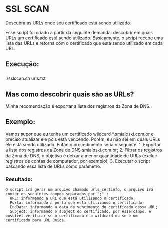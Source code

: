 # SSL SCAN
Descubra as URLs onde seu certificado está sendo utilizado.

Esse script foi criado a partir da seguinte demanda: descobrir em quais URLs um certificado está sendo utilizado.
Basicamente, o script recebe uma lista das URLs e retorna com o certificado que está sendo utilizado em cada URL.

## Execução:
###
  .\sslscan.sh urls.txt

## Mas como descobrir quais são as URLs?
  Minha recomendação é exportar a lista dos registros da Zona de DNS.

## Exemplo:
  Vamos supor que eu tenha um certificado wildcard *.smialoski.com.br e preciso atualizar ele pois está vencendo.
  Porém, eu não sei em quais URLs ele está sendo utilizado.
  Então o procedimento seria o seguinte:
    1. Exportar a lista dos registros da Zona de DNS smialoski.com.br;
    2. Filtrar os registros da Zona de DNS, o objetivo é deixar a menor quantidade de URLs (excluir registros de contas de computador, por exemplo);
    3. Executar o script passando essa lista de URLs como parâmetro.

  ### Resultado:
    O script irá gerar um arquivo chamado urls_certinfo, o arquivo irá conter os seguintes campos separados por ";" :
      URL: informando a URL que está utilizando o certificado;
      Porta: informando a porta que está utilizando o certificado;
      EndDate: informando a data de vencimento do certificado dessa URL;
      Subject: informando o subject do certificado, por esse campo, é possível verificar se o certificado é o wildcard ou se é um certificado para URL única.


